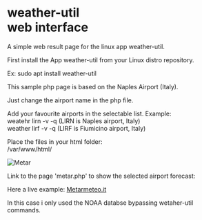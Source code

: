 # weather-util<br>web interface

A simple web result page for the linux app weather-util.

First install the App weather-util from your Linux distro repository.

Ex:
sudo apt install weather-util

This sample php page is based on the Naples Airport (Italy).

Just change the airport name in the php file.

Add your favourite airports in the selectable list.
Example:<br>
weatehr lirn -v -q (LIRN is Naples airport, Italy) <br> weather lirf -v -q (LIRF is Fiumicino airport, Italy)

Place the files in your html folder:<br>
/var/www/html/

![Metar](https://github.com/anthonyborriello/weather-util-web/assets/57049017/2cc26817-ecce-408a-bcc6-48f3cacf11ab)

Link to the page 'metar.php' to show the selected airport forecast:



Here a live example:
<a href="http://metarmeteo.hostinggratis.it/" target="_blank">Metarmeteo.it</a>

In this case i only used the NOAA databse bypassing wetaher-util commands.

